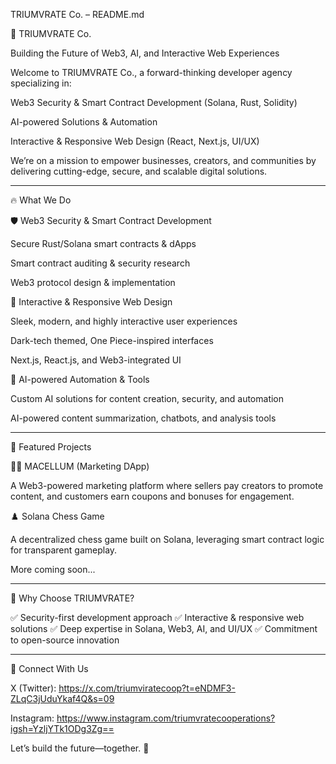 TRIUMVRATE Co. – README.md

🚀 TRIUMVRATE Co.

Building the Future of Web3, AI, and Interactive Web Experiences

Welcome to TRIUMVRATE Co., a forward-thinking developer agency specializing in:

Web3 Security & Smart Contract Development (Solana, Rust, Solidity)

AI-powered Solutions & Automation

Interactive & Responsive Web Design (React, Next.js, UI/UX)


We’re on a mission to empower businesses, creators, and communities by delivering cutting-edge, secure, and scalable digital solutions.


---

🔥 What We Do

🛡️ Web3 Security & Smart Contract Development

Secure Rust/Solana smart contracts & dApps

Smart contract auditing & security research

Web3 protocol design & implementation


🎨 Interactive & Responsive Web Design

Sleek, modern, and highly interactive user experiences

Dark-tech themed, One Piece-inspired interfaces

Next.js, React.js, and Web3-integrated UI


🤖 AI-powered Automation & Tools

Custom AI solutions for content creation, security, and automation

AI-powered content summarization, chatbots, and analysis tools



---

🚧 Featured Projects

🏴‍☠️ MACELLUM (Marketing DApp)

A Web3-powered marketing platform where sellers pay creators to promote content, and customers earn coupons and bonuses for engagement.

♟️ Solana Chess Game

A decentralized chess game built on Solana, leveraging smart contract logic for transparent gameplay.

More coming soon...


---

📌 Why Choose TRIUMVRATE?

✅ Security-first development approach
✅ Interactive & responsive web solutions
✅ Deep expertise in Solana, Web3, AI, and UI/UX
✅ Commitment to open-source innovation


---

🔗 Connect With Us

X (Twitter): https://x.com/triumviratecoop?t=eNDMF3-ZLqC3jUduYkaf4Q&s=09

Instagram: https://www.instagram.com/triumvratecooperations?igsh=YzljYTk1ODg3Zg==



Let’s build the future—together. 🚀


